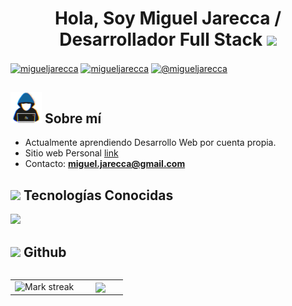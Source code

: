 
<h1 align="center"><b>Hola, Soy Miguel Jarecca / Desarrollador Full Stack </b><img src="https://media.giphy.com/media/hvRJCLFzcasrR4ia7z/giphy.gif" width="35"></h1>

<p align="left">

<a href="https://www.linkedin.com/in/migueljarecca/" target="blank"><img align="center" src="https://img.shields.io/badge/LinkedIn-0077B5?style=for-the-badge&logo=linkedin&logoColor=white" alt="migueljarecca"/></a>
<a href="https://web.facebook.com/miguel.jareccaccallo.1/?locale=es_LA" target="blank"><img align="center" src="https://img.shields.io/badge/Facebook-1877F2?style=for-the-badge&logo=facebook&logoColor=white" alt="migueljarecca"  /></a>
<a href = "mailto:miguel.jarecca@gmail.com" target="blank"><img align="center" src="https://img.shields.io/badge/Gmail-D14836?style=for-the-badge&logo=gmail&logoColor=white" alt="@migueljarecca"  /></a>
  </p>

## <picture><img src = "https://github.com/0xAbdulKhalid/0xAbdulKhalid/raw/main/assets/mdImages/about_me.gif" width = 50px></picture> **Sobre mí**

- Actualmente aprendiendo Desarrollo Web por cuenta propia.
- Sitio web Personal [link](https://migueljarecca.github.io/portafolio-miguel/)
- Contacto: **miguel.jarecca@gmail.com**

## <img src="https://media2.giphy.com/media/QssGEmpkyEOhBCb7e1/giphy.gif?cid=ecf05e47a0n3gi1bfqntqmob8g9aid1oyj2wr3ds3mg700bl&rid=giphy.gif" width ="25"><b> Tecnologías Conocidas</b>

<!--tech stack icons-->
<p align="left">
  <a href="https://skillicons.dev">
    <img src="https://skillicons.dev/icons?i=java,css,html,js,react,nodejs,mysql,git,github,postman,vscode" />
  </a>
</p>

## <img src="https://media.giphy.com/media/iY8CRBdQXODJSCERIr/giphy.gif" width="35"><b> Github </b>

<!--- stats & Trophy (start) -->
<p align="center">
  <!--- stats (start) -->
<table align="left">
<tr border="none">
<td width="60%" align="center">

<!--  <img  align="center"  src="https://github-readme-stats.vercel.app/api?username=migueljarecca&theme=dark&show_icons=true&count_private=true" />
  <br></br> -->
  <img  title="🔥 Get streak stats for your profile at git.io/streak-stats" alt="Mark streak" src="https://github-readme-streak-stats.herokuapp.com/?user=migueljarecca&theme=dark&hide_border=false" /> 
</td>

<td width="40%" align="center">

  <img  align="center"  src="https://github-readme-stats.anuraghazra1.vercel.app/api/top-langs/?username=migueljarecca&theme=dark&hide_border=false&no-bg=true&no-frame=true&langs_count=10"/>

  </td>
</tr>
</table>

</p>        
<!--- stats (end) -->
